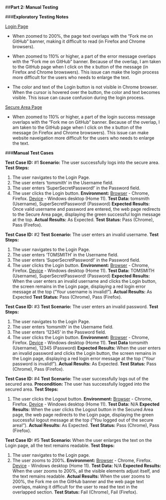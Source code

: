 ##**Part 2: Manual Testing**


###**Exploratory Testing Notes**

<ins>Login Page</ins>
- When zoomed to 200%, the page text overlaps with the “Fork me on GitHub” banner, making it difficult to read (in Firefox and Chrome browsers).

- When zoomed to 110% or higher, a part of the error message overlaps with the “Fork me on GitHub” banner. Because of the overlap, I am taken to the GitHub page when I click on the x button of the message (in Firefox and Chrome browswers). This issue can make the login process more difficult for the users who needs to enlarge the text.

- The color and text of the Login button is not visible in Chrome browser. When the cursor is hovered over the button, the color and text becomes visible. This issue can cause confusion during the login process.


<ins>Secure Area Page</ins>
- When zoomed to 110% or higher, a part of the login success message overlaps with the “Fork me on GitHub” banner. Because of the overlap, I am taken to the GitHub page when I click on the x button of the message (in Firefox and Chrome browswers). This issue can make website naveigation more difficult for the users who needs to enlarge the text.


###**Manual Test Cases**

**Test Case ID:** #1 
**Scenario:** The user successfully logs into the secure area.
**Test Steps:**
1. The user navigates to the Login Page.
2. The user enters ‘tomsmith’ in the Username field.
3. The user enters ‘SuperSecretPassword!’ in the Password field.
4. The user clicks the Login button.
**Environment:** 
<ins>Browser</ins> - Chrome, Firefox. 
<ins>Device</ins> - Windows desktop (Home 11).
**Test Data:** tomsmith (Username), SuperSecretPassword! (Password)
**Expected Results:** Once valid username and password are entered, the web page redirects to the Secure Area page, displaying the green successful login message at the top.
**Actual Results:** As Expected.
**Test Status:** Pass (Chrome), Pass (Firefox).


**Test Case ID:** #2
**Test Scenario:** The user enters an invalid username.
**Test Steps:**
1. The user navigates to the Login Page.
2. The user enters ‘TOMSMITH’ in the Username field.
3. The user enters ‘SuperSecretPassword!’ in the Password field.
4. The user clicks the Login button.
**Environment:** 
<ins>Browser</ins> - Chrome, Firefox. 
<ins>Device</ins> - Windows desktop (Home 11).
**Test Data:** TOMSMITH (Username), SuperSecretPassword! (Password)
**Expected Results:** When the user enters an invalid username and clicks the Login button, the screen remains in the Login page, displaying a red login error message at the top (“Your username is invalid!”).
**Actual Results:** As Expected
**Test Status:** Pass (Chrome), Pass (Firefox).


**Test Case ID:** #3
**Test Scenario:** The user enters an invalid password.
**Test Steps:**
1. The user navigates to the Login Page.
2. The user enters ‘tomsmith’ in the Username field.
3. The user enters ‘12345’ in the Password field.
4. The user clicks the Login button.
**Environment:** 
<ins>Browser</ins> - Chrome, Firefox. 
<ins>Device</ins> - Windows desktop (Home 11).
**Test Data** tomsmith (Username), 12345 (Password)
**Expected Results:** When the user enters an invalid password and clicks the Login button, the screen remains in the Login page, displaying a red login error message at the top (“Your password is invalid!”).
**Actual Results:** As Expected.
**Test Status:** Pass (Chrome), Pass (Firefox).


**Test Case ID:** #4
**Test Scenario:** The user successfully logs out of the secured area.
**Precondition:** The user has successfully logged into the secured area.
**Test Steps:**
1. The user clicks the Logout button.
**Environment:** 
<ins>Browser</ins> - Chrome, Firefox. 
<ins>Device</ins> - Windows desktop (Home 11).
**Test Data:** N/A
**Expected Results:** When the user clicks the Logout button in the Secured Area page, the web page redirects to the Login page, displaying the green successful logout message at the top (“You logged out of the secure area!”).
**Actual Results:** As Expected.
**Test Status:** Pass (Chrome), Pass (Firefox).


**Test Case ID:** #5
**Test Scenario:** When the user enlarges the text on the Login page, all the text remains readable.
**Test Steps:**
1. The user navigates to the Login page.
2. The user zooms to 200%.
**Environment:** 
<ins>Browser</ins> - Chrome, Firefox. 
<ins>Device</ins> - Windows desktop (Home 11).
**Test Data:** N/A
**Expected Results:** When the user zooms to 200%, all the visible elements adjust itself, and the text remains readable.
**Actual Results:** When the user zooms to 200%, the Fork me on the GitHub banner and the web page text overlaps, making it difficult for the user to read the text in the overlapped section.
**Test Status:**  Fail (Chrome), Fail (Firefox).
